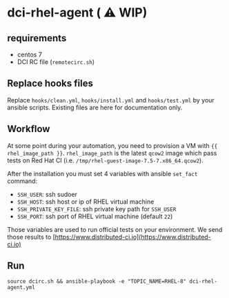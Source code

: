 # dci-rhel-agent ( :warning: WIP)

## requirements

 * centos 7
 * DCI RC file (`remotecirc.sh`)
 
## Replace hooks files

Replace `hooks/clean.yml`, `hooks/install.yml` and `hooks/test.yml` by your ansible scripts.
Existing files are here for documentation only.

## Workflow

At some point during your automation, you need to provision a VM with `{{ rhel_image_path }}`. 
`rhel_image_path` is the latest `qcow2` image which pass tests on Red Hat CI (i.e. `/tmp/rhel-guest-image-7.5-7.x86_64.qcow2`).

After the installation you must set 4 variables with ansible `set_fact` command:

 * `SSH_USER`: ssh sudoer
 * `SSH_HOST`: ssh host or ip of RHEL virtual machine
 * `SSH_PRIVATE_KEY_FILE`: ssh private key path for `SSH_USER`
 * `SSH_PORT`: ssh port of RHEL virtual machine (default `22`)
 
Those variables are used to run official tests on your environment.
We send those results to [https://www.distributed-ci.io](https://www.distributed-ci.io)

## Run

    source dcirc.sh && ansible-playbook -e "TOPIC_NAME=RHEL-8" dci-rhel-agent.yml